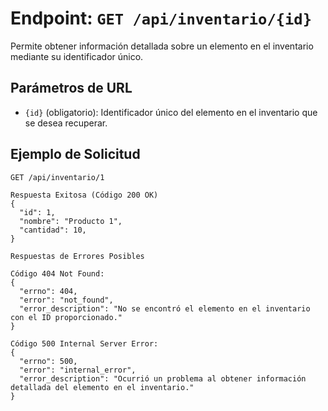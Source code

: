 # Endpoint: `GET /api/inventario/{id}`

Permite obtener información detallada sobre un elemento en el inventario mediante su identificador único.

## Parámetros de URL
- `{id}` (obligatorio): Identificador único del elemento en el inventario que se desea recuperar.

## Ejemplo de Solicitud
```http
GET /api/inventario/1

Respuesta Exitosa (Código 200 OK)
{
  "id": 1,
  "nombre": "Producto 1",
  "cantidad": 10,
}

Respuestas de Errores Posibles

Código 404 Not Found:
{
  "errno": 404,
  "error": "not_found",
  "error_description": "No se encontró el elemento en el inventario con el ID proporcionado."
}

Código 500 Internal Server Error:
{
  "errno": 500,
  "error": "internal_error",
  "error_description": "Ocurrió un problema al obtener información detallada del elemento en el inventario."
}